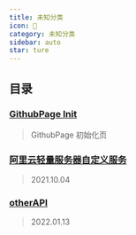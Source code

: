 ```yaml
---
title: 未知分类
icon: 👻
category: 未知分类
sidebar: auto
star: ture
---
```


## 目录

### [GithubPage Init](github-page.md)

> GithubPage 初始化页

### [阿里云轻量服务器自定义服务](aliyun-server.md)

> 2021.10.04

### [otherAPI](otherAPI.md)

> 2022.01.13

